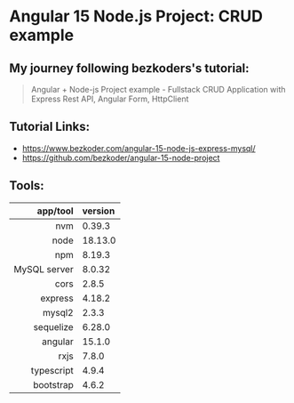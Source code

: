 # Angular 15 Node.js Project: CRUD example

## My journey following bezkoders's tutorial:

> Angular + Node-js Project example - Fullstack CRUD Application with Express Rest API, Angular Form, HttpClient

## Tutorial Links:

- <https://www.bezkoder.com/angular-15-node-js-express-mysql/>
- <https://github.com/bezkoder/angular-15-node-project>

## Tools:

|     app/tool | version |
| -----------: | :------ |
|          nvm | 0.39.3  |
|         node | 18.13.0 |
|          npm | 8.19.3  |
| MySQL server | 8.0.32  |
|         cors | 2.8.5   |
|      express | 4.18.2  |
|       mysql2 | 2.3.3   |
|    sequelize | 6.28.0  |
|      angular | 15.1.0  |
|         rxjs | 7.8.0   |
|   typescript | 4.9.4   |
|    bootstrap | 4.6.2   |
